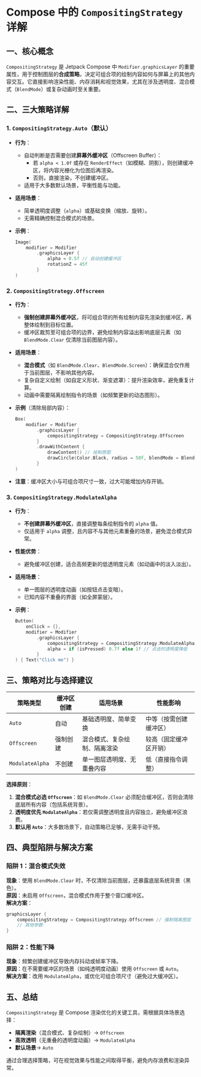 
# Compose 中的 `CompositingStrategy` 详解  

## 一、核心概念  

`CompositingStrategy` 是 Jetpack Compose 中 `Modifier.graphicsLayer` 的重要属性，用于控制图层的**合成策略**，决定可组合项的绘制内容如何与屏幕上的其他内容交互。它直接影响渲染性能、内存消耗和视觉效果，尤其在涉及透明度、混合模式（`BlendMode`）或复杂动画时至关重要。

## 二、三大策略详解  

### 1. `CompositingStrategy.Auto`（默认）  

- **行为**：  
  - 自动判断是否需要创建**屏幕外缓冲区**（Offscreen Buffer）：  
    - 若 `alpha < 1.0f` 或存在 `RenderEffect`（如模糊、阴影），则创建缓冲区，将内容光栅化为位图后再渲染。  
    - 否则，直接渲染，不创建缓冲区。  
  - 适用于大多数默认场景，平衡性能与功能。  
- **适用场景**：  
  - 简单透明度调整（`alpha`）或基础变换（缩放、旋转）。  
  - 无需精确控制混合模式的场景。  
- **示例**：  

  ```kotlin  
  Image(
      modifier = Modifier
          .graphicsLayer {
              alpha = 0.5f // 自动创建缓冲区
              rotationZ = 45f
          }
  )  
  ```  

### 2. `CompositingStrategy.Offscreen`  

- **行为**：  
  - **强制创建屏幕外缓冲区**，将可组合项的所有绘制内容先渲染到缓冲区，再整体绘制到目标位置。  
  - 缓冲区裁剪至可组合项的边界，避免绘制内容溢出影响底层元素（如 `BlendMode.Clear` 仅清除当前图层内容）。  
- **适用场景**：  
  - **混合模式**（如 `BlendMode.Clear`、`BlendMode.Screen`）：确保混合仅作用于当前图层，不影响其他内容。  
  - 复杂自定义绘制（如自定义形状、渐变遮罩）：提升渲染效率，避免重复计算。  
  - 动画中需要隔离绘制指令的场景（如频繁更新的动态图形）。  
- **示例**（清除局部内容）：  

  ```kotlin  
  Box(
      modifier = Modifier
          .graphicsLayer {
              compositingStrategy = CompositingStrategy.Offscreen
          }
          .drawWithContent {
              drawContent() // 绘制原图
              drawCircle(Color.Black, radius = 50f, blendMode = BlendMode.Clear) // 清除圆形区域
          }
  )  
  ```  

- **注意**：缓冲区大小与可组合项尺寸一致，过大可能增加内存开销。

### 3. `CompositingStrategy.ModulateAlpha`  

- **行为**：  
  - **不创建屏幕外缓冲区**，直接调整每条绘制指令的 `alpha` 值。  
  - 仅适用于 `alpha` 调整，且内容不与其他元素重叠的场景，避免混合模式异常。  
- **性能优势**：  
  - 避免缓冲区创建，适合高频更新的低透明度元素（如动画中的淡入淡出）。  
- **适用场景**：  
  - 单一图层的透明度动画（如按钮点击变暗）。  
  - 已知内容不重叠的界面（如全屏蒙层）。  
- **示例**：  

  ```kotlin  
  Button(
      onClick = {},
      modifier = Modifier
          .graphicsLayer {
              compositingStrategy = CompositingStrategy.ModulateAlpha
              alpha = if (isPressed) 0.7f else 1f // 点击时透明度降低
          }
  ) { Text("Click me") }  
  ```  

## 三、策略对比与选择建议  

| 策略类型          | 缓冲区创建 | 适用场景                                                                 | 性能影响               |
|-------------------|------------|--------------------------------------------------------------------------|------------------------|
| `Auto`            | 自动       | 基础透明度、简单变换                                                     | 中等（按需创建缓冲区） |
| `Offscreen`       | 强制创建   | 混合模式、复杂绘制、隔离渲染                                             | 较高（固定缓冲区开销） |
| `ModulateAlpha`   | 不创建     | 单一图层透明度、无重叠内容                                               | 低（直接指令调整）     |

**选择原则**：  

1. **混合模式必选 `Offscreen`**：如 `BlendMode.Clear` 必须配合缓冲区，否则会清除底层所有内容（包括系统背景）。  
2. **透明度优先 `ModulateAlpha`**：若仅需调整透明度且内容独立，避免缓冲区浪费。  
3. **默认用 `Auto`**：大多数场景下，自动策略已足够，无需手动干预。  

## 四、典型陷阱与解决方案  

### 陷阱 1：混合模式失效  

**现象**：使用 `BlendMode.Clear` 时，不仅清除当前图层，还暴露底层系统背景（黑色）。  
**原因**：未启用 `Offscreen`，混合模式作用于整个窗口缓冲区。  
**解决方案**：  

```kotlin  
graphicsLayer {
    compositingStrategy = CompositingStrategy.Offscreen // 强制隔离图层
    // 其他参数
}  
```  

### 陷阱 2：性能下降  

**现象**：频繁创建缓冲区导致内存抖动或帧率下降。  
**原因**：在不需要缓冲区的场景（如纯透明度动画）使用 `Offscreen` 或 `Auto`。  
**解决方案**：改用 `ModulateAlpha`，或优化可组合项尺寸（避免过大缓冲区）。  

## 五、总结  

`CompositingStrategy` 是 Compose 渲染优化的关键工具，需根据具体场景选择：  

- **隔离渲染**（混合模式、复杂绘制）→ `Offscreen`  
- **高效透明**（无重叠的透明度动画）→ `ModulateAlpha`  
- **默认场景**→ `Auto`  

通过合理选择策略，可在视觉效果与性能之间取得平衡，避免内存浪费和渲染异常。
